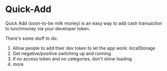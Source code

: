 # Quick-Add

Quick Add (soon-to-be milk money) is an easy way to add cash transaction to lunchmoney via your developer token.

There's some stuff to do:

1. Allow people to add their dev token to let the app work: localStorage
2. Get negative/positive switching up and running
3. if no access token and no categories, don't show loading
4. more

